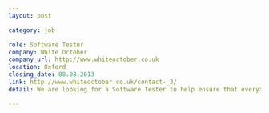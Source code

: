 ```yaml
---
layout: post

category: job

role: Software Tester
company: White October
company_url: http://www.whiteoctober.co.uk
location: Oxford
closing_date: 08.08.2013
link: http://www.whiteoctober.co.uk/contact-_3/
detail: We are looking for a Software Tester to help ensure that everything that goes out of the door meets our exacting standards. You will bring a strong understanding of web testing / acceptance testing on releases and cross browser testing on all major browsers and platforms, including mobile.

---
```


